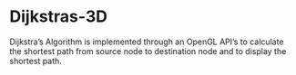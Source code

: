 # Dijkstras-3D

Dijkstra’s Algorithm is implemented through an OpenGL API’s to calculate the shortest path from source node to destination node and to display the shortest path.
